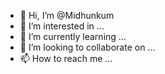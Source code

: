 - 👋 Hi, I’m @Midhunkum
- 👀 I’m interested in ...
- 🌱 I’m currently learning ...
- 💞️ I’m looking to collaborate on ...
- 📫 How to reach me ...

<!---
Midhunkum/Midhunkum is a ✨ special ✨ repository because its `README.md` (this file) appears on your GitHub profile.
You can click the Preview link to take a look at your changes.
--->

